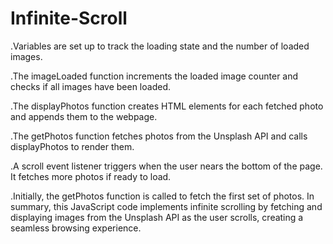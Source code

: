 # Infinite-Scroll
.Variables are set up to track the loading state and the number of loaded images.

.The imageLoaded function increments the loaded image counter and checks if all images have been loaded.

.The displayPhotos function creates HTML elements for each fetched photo and appends them to the webpage.

.The getPhotos function fetches photos from the Unsplash API and calls displayPhotos to render them.

.A scroll event listener triggers when the user nears the bottom of the page. It fetches more photos if ready to load.

.Initially, the getPhotos function is called to fetch the first set of photos.
In summary, this JavaScript code implements infinite scrolling by fetching and displaying images from the Unsplash API as the user scrolls, creating a seamless browsing experience.
